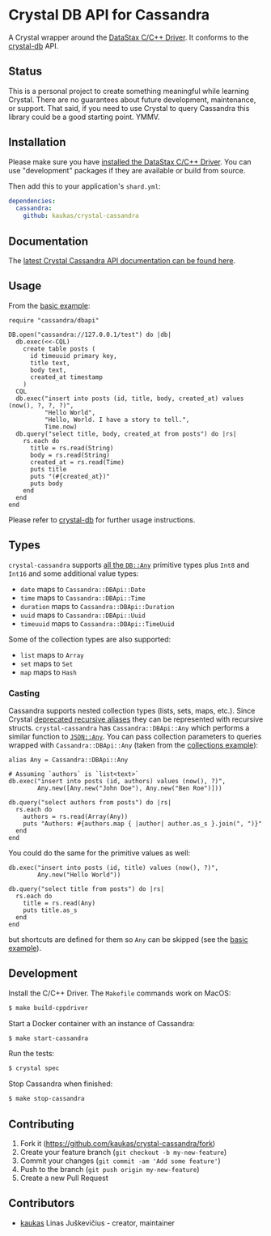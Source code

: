 # Crystal DB API for Cassandra

A Crystal wrapper around the [DataStax C/C++
Driver](https://docs.datastax.com/en/developer/cpp-driver/2.9/). It conforms to
the [crystal-db](https://github.com/crystal-lang/crystal-db) API.


## Status

This is a personal project to create something meaningful while learning
Crystal. There are no guarantees about future development, maintenance, or
support. That said, if you need to use Crystal to query Cassandra this library
could be a good starting point. YMMV.


## Installation

Please make sure you have [installed the DataStax C/C++
Driver](https://datastax.github.io/cpp-driver/topics/building/). You can use
"development" packages if they are available or build from source.

Then add this to your application's `shard.yml`:

```yaml
dependencies:
  cassandra:
    github: kaukas/crystal-cassandra
```


## Documentation

The [latest Crystal Cassandra API documentation can be found
here](https://kaukas.github.io/crystal-cassandra/latest/).


## Usage

From the [basic
example](https://github.com/kaukas/crystal-cassandra/blob/master/examples/basic.cr):

```crystal
require "cassandra/dbapi"

DB.open("cassandra://127.0.0.1/test") do |db|
  db.exec(<<-CQL)
    create table posts (
      id timeuuid primary key,
      title text,
      body text,
      created_at timestamp
    )
  CQL
  db.exec("insert into posts (id, title, body, created_at) values (now(), ?, ?, ?)",
          "Hello World",
          "Hello, World. I have a story to tell.",
          Time.now)
  db.query("select title, body, created_at from posts") do |rs|
    rs.each do
      title = rs.read(String)
      body = rs.read(String)
      created_at = rs.read(Time)
      puts title
      puts "(#{created_at})"
      puts body
    end
  end
end
```

Please refer to [crystal-db](https://github.com/crystal-lang/crystal-db) for
further usage instructions.


## Types

`crystal-cassandra` supports [all the
`DB::Any`](https://crystal-lang.github.io/crystal-db/api/0.5.0/DB/Any.html)
primitive types plus `Int8` and `Int16` and some additional value types:

- `date` maps to `Cassandra::DBApi::Date`
- `time` maps to `Cassandra::DBApi::Time`
- `duration` maps to `Cassandra::DBApi::Duration`
- `uuid` maps to `Cassandra::DBApi::Uuid`
- `timeuuid` maps to `Cassandra::DBApi::TimeUuid`

Some of the collection types are also supported:

- `list` maps to `Array`
- `set` maps to `Set`
- `map` maps to `Hash`


### Casting

Cassandra supports nested collection types (lists, sets, maps, etc.). Since
Crystal [deprecated recursive
aliases](https://github.com/crystal-lang/crystal/issues/5155) they can be
represented with recursive structs. `crystal-cassandra` has
`Cassandra::DBApi::Any` which performs a similar function to
[`JSON::Any`](https://crystal-lang.org/api/latest/JSON/Any.html). You can pass
collection parameters to queries wrapped with `Cassandra::DBApi::Any` (taken
from the [collections
example](https://github.com/kaukas/crystal-cassandra/blob/master/examples/collections.cr)):

```crystal
alias Any = Cassandra::DBApi::Any

# Assuming `authors` is `list<text>`
db.exec("insert into posts (id, authors) values (now(), ?)",
        Any.new([Any.new("John Doe"), Any.new("Ben Roe")]))

db.query("select authors from posts") do |rs|
  rs.each do
    authors = rs.read(Array(Any))
    puts "Authors: #{authors.map { |author| author.as_s }.join(", ")}"
  end
end
```

You could do the same for the primitive values as well:

```crystal
db.exec("insert into posts (id, title) values (now(), ?)",
        Any.new("Hello World"))

db.query("select title from posts") do |rs|
  rs.each do
    title = rs.read(Any)
    puts title.as_s
  end
end
```

but shortcuts are defined for them so `Any` can be skipped (see the [basic
example](https://github.com/kaukas/crystal-cassandra/blob/master/examples/basic.cr)).


## Development

Install the C/C++ Driver. The `Makefile` commands work on MacOS:

```bash
$ make build-cppdriver
```

Start a Docker container with an instance of Cassandra:

```bash
$ make start-cassandra
```

Run the tests:

```bash
$ crystal spec
```

Stop Cassandra when finished:

```bash
$ make stop-cassandra
```


## Contributing

1. Fork it (<https://github.com/kaukas/crystal-cassandra/fork>)
2. Create your feature branch (`git checkout -b my-new-feature`)
3. Commit your changes (`git commit -am 'Add some feature'`)
4. Push to the branch (`git push origin my-new-feature`)
5. Create a new Pull Request


## Contributors

- [kaukas](https://github.com/kaukas) Linas Juškevičius - creator, maintainer
